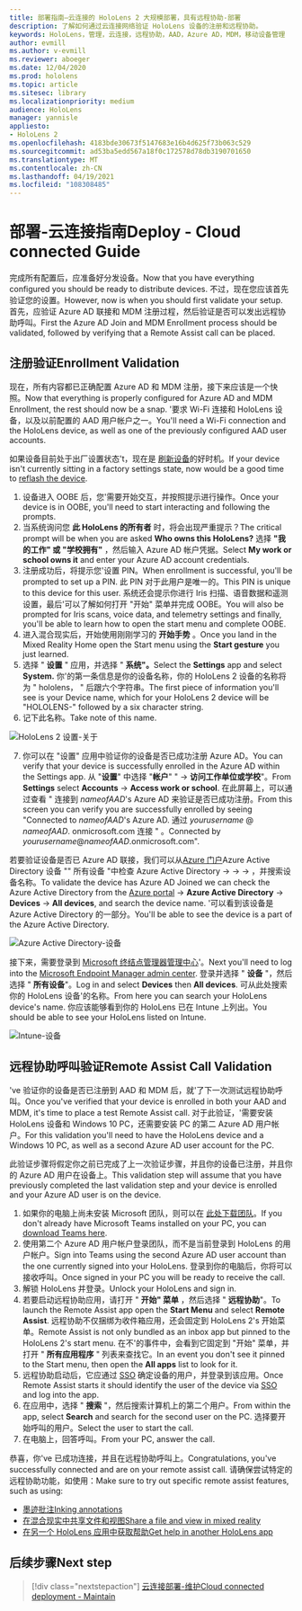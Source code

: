 ```yaml
---
title: 部署指南–云连接的 HoloLens 2 大规模部署，具有远程协助-部署
description: 了解如何通过云连接网络验证 HoloLens 设备的注册和远程协助。
keywords: HoloLens，管理，云连接，远程协助，AAD，Azure AD，MDM，移动设备管理
author: evmill
ms.author: v-evmill
ms.reviewer: aboeger
ms.date: 12/04/2020
ms.prod: hololens
ms.topic: article
ms.sitesec: library
ms.localizationpriority: medium
audience: HoloLens
manager: yannisle
appliesto:
- HoloLens 2
ms.openlocfilehash: 4183bde30673f5147683e16b4d625f73b063c529
ms.sourcegitcommit: ad53ba5edd567a18f0c172578d78db3190701650
ms.translationtype: MT
ms.contentlocale: zh-CN
ms.lasthandoff: 04/19/2021
ms.locfileid: "108308485"
---
```

# <a name="deploy---cloud-connected-guide"></a><span data-ttu-id="a61d5-104">部署-云连接指南</span><span class="sxs-lookup"><span data-stu-id="a61d5-104">Deploy - Cloud connected Guide</span></span>

<span data-ttu-id="a61d5-105">完成所有配置后，应准备好分发设备。</span><span class="sxs-lookup"><span data-stu-id="a61d5-105">Now that you have everything configured you should be ready to distribute devices.</span></span> <span data-ttu-id="a61d5-106">不过，现在您应该首先验证您的设置。</span><span class="sxs-lookup"><span data-stu-id="a61d5-106">However, now is when you should first validate your setup.</span></span> <span data-ttu-id="a61d5-107">首先，应验证 Azure AD 联接和 MDM 注册过程，然后验证是否可以发出远程协助呼叫。</span><span class="sxs-lookup"><span data-stu-id="a61d5-107">First the Azure AD Join and MDM Enrollment process should be validated, followed by verifying that a Remote Assist call can be placed.</span></span>

## <a name="enrollment-validation"></a><span data-ttu-id="a61d5-108">注册验证</span><span class="sxs-lookup"><span data-stu-id="a61d5-108">Enrollment Validation</span></span>

<span data-ttu-id="a61d5-109">现在，所有内容都已正确配置 Azure AD 和 MDM 注册，接下来应该是一个快照。</span><span class="sxs-lookup"><span data-stu-id="a61d5-109">Now that everything is properly configured for Azure AD and MDM Enrollment, the rest should now be a snap.</span></span> <span data-ttu-id="a61d5-110">&#39;要求 Wi-Fi 连接和 HoloLens 设备，以及以前配置的 AAD 用户帐户之一。</span><span class="sxs-lookup"><span data-stu-id="a61d5-110">You&#39;ll need a Wi-Fi connection and the HoloLens device, as well as one of the previously configured AAD user accounts.</span></span>

<span data-ttu-id="a61d5-111">如果设备目前处于出厂设置状态&#39;t，现在是 [刷新设备](https://docs.microsoft.com/hololens/hololens-recovery#clean-reflash-the-device)的好时机。</span><span class="sxs-lookup"><span data-stu-id="a61d5-111">If your device isn&#39;t currently sitting in a factory settings state, now would be a good time to [reflash the device](https://docs.microsoft.com/hololens/hololens-recovery#clean-reflash-the-device).</span></span>

1. <span data-ttu-id="a61d5-112">设备进入 OOBE 后，您&#39;需要开始交互，并按照提示进行操作。</span><span class="sxs-lookup"><span data-stu-id="a61d5-112">Once your device is in OOBE, you&#39;ll need to start interacting and following the prompts.</span></span> 
1. <span data-ttu-id="a61d5-113">当系统询问您 **此 HoloLens 的所有者** 时，将会出现严重提示？</span><span class="sxs-lookup"><span data-stu-id="a61d5-113">The critical prompt will be when you are asked **Who owns this HoloLens?**</span></span> <span data-ttu-id="a61d5-114">选择 **"我的工作" 或 "学校拥有"** ，然后输入 Azure AD 帐户凭据。</span><span class="sxs-lookup"><span data-stu-id="a61d5-114">Select **My work or school owns it** and enter your Azure AD account credentials.</span></span>
1. <span data-ttu-id="a61d5-115">注册成功后，将提示您&#39;设置 PIN。</span><span class="sxs-lookup"><span data-stu-id="a61d5-115">When enrollment is successful, you&#39;ll be prompted to set up a PIN.</span></span> <span data-ttu-id="a61d5-116">此 PIN 对于此用户是唯一的。</span><span class="sxs-lookup"><span data-stu-id="a61d5-116">This PIN is unique to this device for this user.</span></span> <span data-ttu-id="a61d5-117">系统还会提示你进行 Iris 扫描、语音数据和遥测设置，最后&#39;可以了解如何打开 "开始" 菜单并完成 OOBE。</span><span class="sxs-lookup"><span data-stu-id="a61d5-117">You will also be prompted for Iris scans, voice data, and telemetry settings and finally, you&#39;ll be able to learn how to open the start menu and complete OOBE.</span></span>
1. <span data-ttu-id="a61d5-118">进入混合现实后，开始使用刚刚学习的 **开始手势** 。</span><span class="sxs-lookup"><span data-stu-id="a61d5-118">Once you land in the Mixed Reality Home open the Start menu using the **Start gesture** you just learned.</span></span>
1. <span data-ttu-id="a61d5-119">选择 " **设置** " 应用，并选择 " **系统"。**</span><span class="sxs-lookup"><span data-stu-id="a61d5-119">Select the **Settings** app and select **System.**</span></span> <span data-ttu-id="a61d5-120">你&#39;的第一条信息是你的设备名称，你的 HoloLens 2 设备的名称将为 &quot; hololens， &quot; 后跟六个字符串。</span><span class="sxs-lookup"><span data-stu-id="a61d5-120">The first piece of information you&#39;ll see is your Device name, which for your HoloLens 2 device will be &quot;HOLOLENS-&quot; followed by a six character string.</span></span>
1. <span data-ttu-id="a61d5-121">记下此名称。</span><span class="sxs-lookup"><span data-stu-id="a61d5-121">Take note of this name.</span></span>

![HoloLens 2 设置-关于](./images/hololens2-settings-about.jpg)

7. <span data-ttu-id="a61d5-123">你可以在 "设置" 应用中验证你的设备是否已成功注册 Azure AD。</span><span class="sxs-lookup"><span data-stu-id="a61d5-123">You can verify that your device is successfully enrolled in the Azure AD within the Settings app.</span></span> <span data-ttu-id="a61d5-124">从 "**设置**" 中选择 "**帐户**" "  ->  **访问工作单位或学校**"。</span><span class="sxs-lookup"><span data-stu-id="a61d5-124">From **Settings** select **Accounts** -> **Access work or school**.</span></span> <span data-ttu-id="a61d5-125">在此屏幕上，可以通过查看 &quot; 连接到 _nameofAAD_&#39;s Azure AD 来验证是否已成功注册。</span><span class="sxs-lookup"><span data-stu-id="a61d5-125">From this screen you can verify you are successfully enrolled by seeing &quot;Connected to _nameofAAD_&#39;s Azure AD.</span></span> <span data-ttu-id="a61d5-126">通过 _yourusername_ @ _nameofAAD_. onmicrosoft.com 连接 &quot; 。</span><span class="sxs-lookup"><span data-stu-id="a61d5-126">Connected by _yourusername_@_nameofAAD_.onmicrosoft.com&quot;.</span></span>


<span data-ttu-id="a61d5-127">若要验证设备是否已 Azure AD 联接，我们可以从[Azure 门户](https://portal.azure.com/#home)Azure Active Directory 设备 "" 所有设备 "中检查 Azure Active Directory  ->    ->    ->  ，并搜索设备名称。</span><span class="sxs-lookup"><span data-stu-id="a61d5-127">To validate the device has Azure AD Joined we can check the Azure Active Directory from the [Azure portal](https://portal.azure.com/#home) -> **Azure Active Directory** -> **Devices** -> **All devices**, and search the device name.</span></span> <span data-ttu-id="a61d5-128">&#39;可以看到该设备是 Azure Active Directory 的一部分。</span><span class="sxs-lookup"><span data-stu-id="a61d5-128">You&#39;ll be able to see the device is a part of the Azure Active Directory.</span></span>


![Azure Active Directory-设备](./images/aad-enrollment.png)

<span data-ttu-id="a61d5-130">接下来，需要登录到 [Microsoft 终结点管理器管理中心](https://endpoint.microsoft.com/#home)&#39;。</span><span class="sxs-lookup"><span data-stu-id="a61d5-130">Next you&#39;ll need to log into the [Microsoft Endpoint Manager admin center](https://endpoint.microsoft.com/#home).</span></span> <span data-ttu-id="a61d5-131">登录并选择 " **设备** "，然后选择 " **所有设备**"。</span><span class="sxs-lookup"><span data-stu-id="a61d5-131">Log in and select **Devices** then **All devices**.</span></span> <span data-ttu-id="a61d5-132">可从此处搜索你的 HoloLens 设备&#39;的名称。</span><span class="sxs-lookup"><span data-stu-id="a61d5-132">From here you can search your HoloLens device&#39;s name.</span></span> <span data-ttu-id="a61d5-133">你应该能够看到你的 HoloLens 已在 Intune 上列出。</span><span class="sxs-lookup"><span data-stu-id="a61d5-133">You should be able to see your HoloLens listed on Intune.</span></span>

![Intune-设备](./images/endpoint-all-devices-enrolled.png)

## <a name="remote-assist-call-validation"></a><span data-ttu-id="a61d5-135">远程协助呼叫验证</span><span class="sxs-lookup"><span data-stu-id="a61d5-135">Remote Assist Call Validation</span></span>

<span data-ttu-id="a61d5-136">&#39;ve 验证你的设备是否已注册到 AAD 和 MDM 后，就&#39;了下一次测试远程协助呼叫。</span><span class="sxs-lookup"><span data-stu-id="a61d5-136">Once you&#39;ve verified that your device is enrolled in both your AAD and MDM, it&#39;s time to place a test Remote Assist call.</span></span> <span data-ttu-id="a61d5-137">对于此验证，&#39;需要安装 HoloLens 设备和 Windows 10 PC，还需要安装 PC 的第二 Azure AD 用户帐户。</span><span class="sxs-lookup"><span data-stu-id="a61d5-137">For this validation you&#39;ll need to have the HoloLens device and a Windows 10 PC, as well as a second Azure AD user account for the PC.</span></span>

<span data-ttu-id="a61d5-138">此验证步骤将假定你之前已完成了上一次验证步骤，并且你的设备已注册，并且你的 Azure AD 用户在设备上。</span><span class="sxs-lookup"><span data-stu-id="a61d5-138">This validation step will assume that you have previously completed the last validation step and your device is enrolled and your Azure AD user is on the device.</span></span>


1. <span data-ttu-id="a61d5-139">如果你的电脑上尚未安装 Microsoft 团队，则可以在 [此处下载团队](https://www.microsoft.com/microsoft-365/microsoft-teams/download-app)。</span><span class="sxs-lookup"><span data-stu-id="a61d5-139">If you don't already have Microsoft Teams installed on your PC, you can [download Teams here](https://www.microsoft.com/microsoft-365/microsoft-teams/download-app).</span></span>
2. <span data-ttu-id="a61d5-140">使用第二个 Azure AD 用户帐户登录团队，而不是当前登录到 HoloLens 的用户帐户。</span><span class="sxs-lookup"><span data-stu-id="a61d5-140">Sign into Teams using the second  Azure AD user account than the one currently signed into your HoloLens.</span></span> <span data-ttu-id="a61d5-141">登录到你的电脑后，你将可以接收呼叫。</span><span class="sxs-lookup"><span data-stu-id="a61d5-141">Once signed in your PC you will be ready to receive the call.</span></span>
3. <span data-ttu-id="a61d5-142">解锁 HoloLens 并登录。</span><span class="sxs-lookup"><span data-stu-id="a61d5-142">Unlock your HoloLens and sign in.</span></span>
4. <span data-ttu-id="a61d5-143">若要启动远程协助应用，请打开 " **开始" 菜单** ，然后选择 " **远程协助**"。</span><span class="sxs-lookup"><span data-stu-id="a61d5-143">To launch the Remote Assist app open the **Start Menu** and select **Remote Assist**.</span></span> <span data-ttu-id="a61d5-144">远程协助不仅捆绑为收件箱应用，还会固定到 HoloLens 2&#39;s 开始菜单。</span><span class="sxs-lookup"><span data-stu-id="a61d5-144">Remote Assist is not only bundled as an inbox app but pinned to the HoloLens 2&#39;s start menu.</span></span> <span data-ttu-id="a61d5-145">在不&#39;的事件中，会看到它固定到 "开始" 菜单，并打开 " **所有应用程序** " 列表来查找它。</span><span class="sxs-lookup"><span data-stu-id="a61d5-145">In an event you don&#39;t see it pinned to the Start menu, then open the **All apps** list to look for it.</span></span>
5. <span data-ttu-id="a61d5-146">远程协助启动后，它应通过 [SSO](https://docs.microsoft.com/azure/active-directory/manage-apps/what-is-single-sign-on) 确定设备的用户，并登录到该应用。</span><span class="sxs-lookup"><span data-stu-id="a61d5-146">Once Remote Assist starts it should identify the user of the device via [SSO](https://docs.microsoft.com/azure/active-directory/manage-apps/what-is-single-sign-on) and log into the app.</span></span>
6. <span data-ttu-id="a61d5-147">在应用中，选择 " **搜索** "，然后搜索计算机上的第二个用户。</span><span class="sxs-lookup"><span data-stu-id="a61d5-147">From within the app, select **Search** and search for the second user on the PC.</span></span> <span data-ttu-id="a61d5-148">选择要开始呼叫的用户。</span><span class="sxs-lookup"><span data-stu-id="a61d5-148">Select the user to start the call.</span></span>
7. <span data-ttu-id="a61d5-149">在电脑上，回答呼叫。</span><span class="sxs-lookup"><span data-stu-id="a61d5-149">From your PC, answer the call.</span></span>

<span data-ttu-id="a61d5-150">恭喜，你&#39;ve 已成功连接，并且在远程协助呼叫上。</span><span class="sxs-lookup"><span data-stu-id="a61d5-150">Congratulations, you&#39;ve successfully connected and are on your remote assist call.</span></span> <span data-ttu-id="a61d5-151">请确保尝试特定的远程协助功能，如使用：</span><span class="sxs-lookup"><span data-stu-id="a61d5-151">Make sure to try out specific remote assist features, such as using:</span></span>

- [<span data-ttu-id="a61d5-152">墨迹批注</span><span class="sxs-lookup"><span data-stu-id="a61d5-152">Inking annotations</span></span>](https://docs.microsoft.com/dynamics365/mixed-reality/remote-assist/add-annotations-hololens)
- [<span data-ttu-id="a61d5-153">在混合现实中共享文件和视图</span><span class="sxs-lookup"><span data-stu-id="a61d5-153">Share a file and view in mixed reality</span></span>](https://docs.microsoft.com/dynamics365/mixed-reality/remote-assist/display-save-files)
- [<span data-ttu-id="a61d5-154">在另一个 HoloLens 应用中获取帮助</span><span class="sxs-lookup"><span data-stu-id="a61d5-154">Get help in another HoloLens app</span></span>](https://docs.microsoft.com/dynamics365/mixed-reality/remote-assist/get-help-hololens-app-hololens)

## <a name="next-step"></a><span data-ttu-id="a61d5-155">后续步骤</span><span class="sxs-lookup"><span data-stu-id="a61d5-155">Next step</span></span>

> [!div class="nextstepaction"]
> [<span data-ttu-id="a61d5-156">云连接部署-维护</span><span class="sxs-lookup"><span data-stu-id="a61d5-156">Cloud connected deployment - Maintain</span></span>](hololens2-cloud-connected-maintain.md)